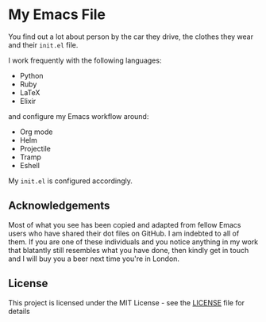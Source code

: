 # My Emacs File

You find out a lot about person by the car they drive, the clothes they wear and
their `init.el` file.

I work frequently with the following languages:

- Python
- Ruby
- LaTeX
- Elixir

and configure my Emacs workflow around:

- Org mode
- Helm
- Projectile
- Tramp
- Eshell

My `init.el` is configured accordingly.

## Acknowledgements

Most of what you see has been copied and adapted from fellow Emacs users who
have shared their dot files on GitHub. I am indebted to all of them. If you are
one of these individuals and you notice anything in my work that blatantly still
resembles what you have done, then kindly get in touch and I will buy you a
beer next time you're in London.

## License

This project is licensed under the MIT License - see the
[LICENSE](LICENSE) file for details
